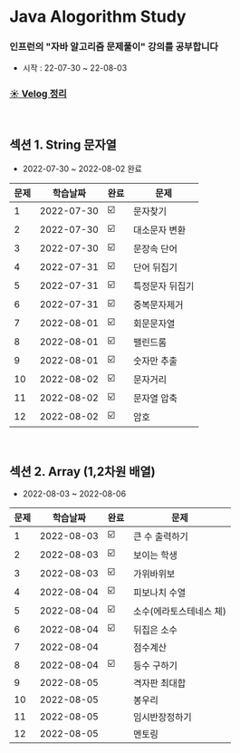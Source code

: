 
# Java Alogorithm Study
### 인프런의 "자바 알고리즘 문제풀이" 강의를 공부합니다
- 시작 : 22-07-30 ~ 22-08-03

### [☀️ Velog 정리](https://velog.io/@jupiter-j/series/Algorithm)

<br>

## 섹션 1. String 문자열

- 2022-07-30 ~ 2022-08-02 완료

| 문제 |학습날짜 | 완료 |문제 |
| ------ | -- | -- |----------- |
| 1 | 2022-07-30 |☑️| 문자찾기 |
| 2 |  2022-07-30|☑️| 대소문자 변환|
| 3 |   2022-07-30 |☑️ | 문장속 단어 |
| 4 |   2022-07-31 |☑️ | 단어 뒤집기 |
| 5 | 2022-07-31|☑️ | 특정문자 뒤집기 |
| 6 | 2022-07-31 |☑️ | 중복문자제거 |
| 7 |  2022-08-01 | ☑️ | 회문문자열 |
| 8 |  2022-08-01 | ☑️  | 팰린드롬|
| 9 |  2022-08-01 | ☑️  | 숫자만 추출 |
| 10 |  2022-08-02  | ☑️   | 문자거리 |
| 11 |  2022-08-02 |☑️    | 문자열 압축|
| 12 |  2022-08-02  | ☑️   | 암호 |

<br>

## 섹션 2. Array (1,2차원 배열)
- 2022-08-03 ~ 2022-08-06

| 문제 |학습날짜 | 완료 |문제 |
| ------ | -- | -- |----------- |
| 1 | 2022-08-03 | ☑️ | 큰 수 출력하기 |
| 2 |  2022-08-03| ☑️ | 보이는 학생|
| 3 |  2022-08-03 | ☑️ ️ | 가위바위보 |
| 4 | 2022-08-04 |☑️ | 피보나치 수열 |
| 5 | 2022-08-04| ☑️ ️ | 소수(에라토스테네스 체)|
| 6 | 2022-08-04 | ☑️ ️| 뒤집은 소수 |
| 7 |  2022-08-04 |   | 점수계산 |
| 8 |  2022-08-04|  ☑️ ️| 등수 구하기|
| 9 | 2022-08-05|  | 격자판 최대합 |
| 10 |  2022-08-05|   | 봉우리 |
| 11 |  2022-08-05|   | 임시반장정하기|
| 12 |  2022-08-05  |    | 멘토링 |
